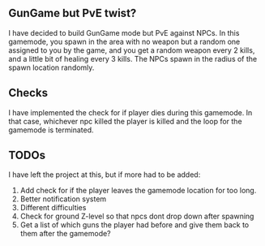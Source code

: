 ## GunGame but PvE twist?

I have decided to build GunGame mode but PvE against NPCs. In this gamemode, you spawn in the area with no weapon but a random one assigned to you by the game, and you get a random weapon every 2 kills, and a little bit of healing every 3 kills. The NPCs spawn in the radius of the spawn location randomly.
## Checks

I have implemented the check for if player dies during this gamemode. In that case, whichever npc killed the player is killed and the loop for the gamemode is terminated. 

## TODOs 
I have left the project at this, but if more had to be added:
1. Add check for if the player leaves the gamemode location for too long.
2. Better notification system
3. Different difficulties
4. Check for ground Z-level so that npcs dont drop down after spawning
5. Get a list of which guns the player had before and give them back to them after the gamemode? 
